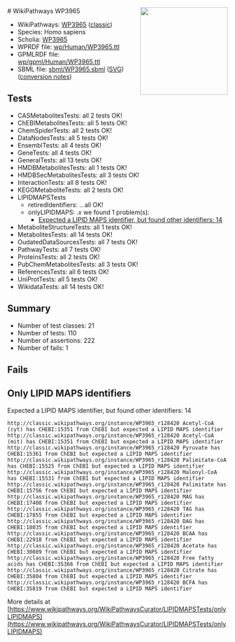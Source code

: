 <img style="float: right; width: 200px" src="https://upload.wikimedia.org/wikipedia/commons/thumb/8/83/Wplogo_with_text_500.png/640px-Wplogo_with_text_500.png" />
# WikiPathways WP3965

* WikiPathways: [WP3965](https://wikipathways.org/pathways/WP3965) ([classic](https://classic.wikipathways.org/instance/WP3965))
* Species: Homo sapiens
* Scholia: [WP3965](https://scholia.toolforge.org/wikipathways/WP3965)
* WPRDF file: [wp/Human/WP3965.ttl](../wp/Human/WP3965.ttl)
* GPMLRDF file: [wp/gpml/Human/WP3965.ttl](../wp/gpml/Human/WP3965.ttl)
* SBML file: [sbml/WP3965.sbml](../sbml/WP3965.sbml) ([SVG](../sbml/WP3965.svg)) ([conversion notes](../sbml/WP3965.txt))

## Tests
* CASMetabolitesTests: all 2 tests OK!
* ChEBIMetabolitesTests: all 5 tests OK!
* ChemSpiderTests: all 2 tests OK!
* DataNodesTests: all 5 tests OK!
* EnsemblTests: all 4 tests OK!
* GeneTests: all 4 tests OK!
* GeneralTests: all 13 tests OK!
* HMDBMetabolitesTests: all 1 tests OK!
* HMDBSecMetabolitesTests: all 3 tests OK!
* InteractionTests: all 8 tests OK!
* KEGGMetaboliteTests: all 2 tests OK!
* LIPIDMAPSTests
    * retiredIdentifiers: .. all OK!
    * onlyLIPIDMAPS: .x we found 1 problem(s):
        * [Expected a LIPID MAPS identifier, but found other identifiers: 14](#d0bfb67c)
* MetaboliteStructureTests: all 1 tests OK!
* MetabolitesTests: all 14 tests OK!
* OudatedDataSourcesTests: all 7 tests OK!
* PathwayTests: all 7 tests OK!
* ProteinsTests: all 2 tests OK!
* PubChemMetabolitesTests: all 3 tests OK!
* ReferencesTests: all 6 tests OK!
* UniProtTests: all 5 tests OK!
* WikidataTests: all 14 tests OK!


## Summary

* Number of test classes: 21
* Number of tests: 110
* Number of assertions: 222
* Number of fails: 1

## Fails

<a name="d0bfb67c" />

## Only LIPID MAPS identifiers

Expected a LIPID MAPS identifier, but found other identifiers: 14
```
http://classic.wikipathways.org/instance/WP3965_r128420 Acetyl-CoA (cyt) has CHEBI:15351 from ChEBI but expected a LIPID MAPS identifier
http://classic.wikipathways.org/instance/WP3965_r128420 Acetyl-CoA (mit) has CHEBI:15351 from ChEBI but expected a LIPID MAPS identifier
http://classic.wikipathways.org/instance/WP3965_r128420 Pyruvate has CHEBI:15361 from ChEBI but expected a LIPID MAPS identifier
http://classic.wikipathways.org/instance/WP3965_r128420 Palimitate-CoA has CHEBI:15525 from ChEBI but expected a LIPID MAPS identifier
http://classic.wikipathways.org/instance/WP3965_r128420 Malonyl-CoA has CHEBI:15531 from ChEBI but expected a LIPID MAPS identifier
http://classic.wikipathways.org/instance/WP3965_r128420 Palimitate has CHEBI:15756 from ChEBI but expected a LIPID MAPS identifier
http://classic.wikipathways.org/instance/WP3965_r128420 MAG has CHEBI:17408 from ChEBI but expected a LIPID MAPS identifier
http://classic.wikipathways.org/instance/WP3965_r128420 TAG has CHEBI:17855 from ChEBI but expected a LIPID MAPS identifier
http://classic.wikipathways.org/instance/WP3965_r128420 DAG has CHEBI:18035 from ChEBI but expected a LIPID MAPS identifier
http://classic.wikipathways.org/instance/WP3965_r128420 BCAA has CHEBI:22918 from ChEBI but expected a LIPID MAPS identifier
http://classic.wikipathways.org/instance/WP3965_r128420 Acetate has CHEBI:30089 from ChEBI but expected a LIPID MAPS identifier
http://classic.wikipathways.org/instance/WP3965_r128420 Free fatty acids has CHEBI:35366 from ChEBI but expected a LIPID MAPS identifier
http://classic.wikipathways.org/instance/WP3965_r128420 Citrate has CHEBI:35804 from ChEBI but expected a LIPID MAPS identifier
http://classic.wikipathways.org/instance/WP3965_r128420 BCFA has CHEBI:35819 from ChEBI but expected a LIPID MAPS identifier
```

More details at [https://www.wikipathways.org/WikiPathwaysCurator/LIPIDMAPSTests/onlyLIPIDMAPS](https://www.wikipathways.org/WikiPathwaysCurator/LIPIDMAPSTests/onlyLIPIDMAPS)

